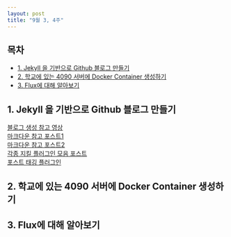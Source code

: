 ```yaml
---
layout: post
title: "9월 3, 4주"
---
```


<h2>목차</h2>
<ul>
  <li><a href="#jekyll-을-기반으로-github-블로그-만들기">1. Jekyll 을 기반으로 Github 블로그 만들기</a></li>
  <li><a href="#학교에-있는-4090-서버에-docker-container-생성하기">2. 학교에 있는 4090 서버에 Docker Container 생성하기</a></li>
  <li><a href="#flux에-대해-알아보기">3. Flux에 대해 알아보기</a></li>
</ul>

## <a id="jekyll-을-기반으로-github-블로그-만들기"></a>1. Jekyll 을 기반으로 Github 블로그 만들기
[블로그 생성 참고 영상](https://www.youtube.com/watch?v=wCOInE7-E0I)   
[마크다운 참고 포스트1](https://jekyllrb.com/docs/posts/)   
[마크다운 참고 포스트2](https://teddylee777.github.io/jekyll/Jekyll-%EC%82%AC%EC%9A%A9%EC%9D%84-%EC%9C%84%ED%95%9C-markdown-%EB%AC%B8%EB%B2%95/)   
[각종 지킬 플러그인 모음 포스트](https://github.com/planetjekyll/awesome-jekyll-plugins?tab=readme-ov-file)   
[포스트 태깅 플러그인](https://github.com/planetjekyll/awesome-jekyll-editors)   

## <a id="학교에-있는-4090-서버에-docker-container-생성하기"></a>2. 학교에 있는 4090 서버에 Docker Container 생성하기

## <a id="flux에-대해-알아보기"></a>3. Flux에 대해 알아보기
